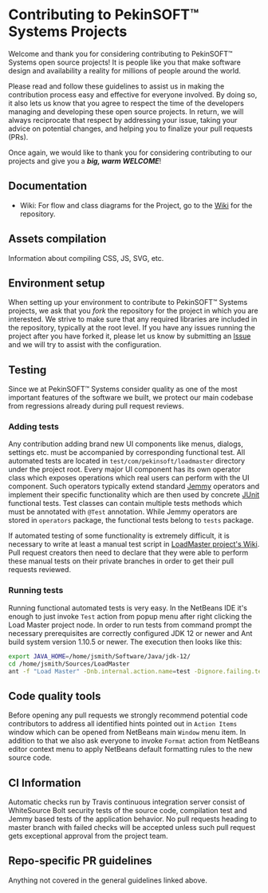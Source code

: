 # Contributing to PekinSOFT™ Systems Projects

Welcome and thank you for considering contributing to PekinSOFT™ Systems open source projects! It is people like you that make software design and availability a reality for millions of people around the world.

Please read and follow these guidelines to assist us in making the contribution process easy and effective for everyone involved. By doing so, it also lets us know that you agree to respect the time of the developers managing and developing these open source projects. In return, we will always reciprocate that respect by addressing your issue, taking your advice on potential changes, and helping you to finalize your pull requests (PRs).

Once again, we would like to thank you for considering contributing to our projects and give you a ***big, warm WELCOME***!

## Documentation

- Wiki: For flow and class diagrams for the Project, go to the [Wiki](https://github.com/PekinSOFT-Systems/LoadMaster/wiki) for the repository.

## Assets compilation

Information about compiling CSS, JS, SVG, etc.

## Environment setup

When setting up your environment to contribute to PekinSOFT™ Systems projects, we ask that you *fork* the repository for the project in which you are interested. We strive to make sure that any required libraries are included in the repository, typically at the root level. If you have any issues running the project after you have forked it, please let us know by submitting an [Issue](https://github.com/PekinSOFT-Systems/LoadMaster/issues/new?labels=won%27t+run&template=forked_issue.md&title=%5BRunning+Issue%5D) and we will try to assist with the configuration.

## Testing

Since we at PekinSOFT™ Systems consider quality as one of the most important features of the software we built, we protect our main codebase from regressions already during pull request reviews.

### Adding tests

Any contribution adding brand new UI components like menus, dialogs, settings etc. must be accompanied by corresponding functional test. All automated tests are located in `test/com/pekinsoft/loadmaster` directory under the project root. Every major UI component has its own operator class which exposes operations which real users can perform with the UI component. Such operators typically extend standard [Jemmy](https://github.com/openjdk/jemmy-v2) operators and implement their specific functionality which are then used by concrete [JUnit](https://junit.org/junit5/) functional tests. Test classes can contain multiple tests methods which must be annotated with `@Test` annotation. While Jemmy operators are stored in `operators` package, the functional tests belong to `tests` package.

If automated testing of some functionality is extremely difficult, it is necessary to write at least a manual test script in [LoadMaster project's Wiki](https://github.com/PekinSOFT-Systems/LoadMaster/wiki). Pull request creators then need to declare that they were able to perform these manual tests on their private branches in order to get their pull requests reviewed.

### Running tests

Running functional automated tests is very easy. In the NetBeans IDE it's enough to just invoke `Test` action from popup menu after right clicking the Load Master project node. In order to run tests from command prompt the necessary prerequisites are correctly configured JDK 12 or newer and Ant build system version 1.10.5 or newer. The execution then looks like this:

```bash
export JAVA_HOME=/home/jsmith/Software/Java/jdk-12/
cd /home/jsmith/Sources/LoadMaster
ant -f "Load Master" -Dnb.internal.action.name=test -Dignore.failing.tests=true test
```

## Code quality tools

Before opening any pull requests we strongly recommend potential code contributors to address all identified hints pointed out in `Action Items` window which can be opened from NetBeans main `Window` menu item. In addition to that we also ask everyone to invoke `Format` action from NetBeans editor context menu to apply NetBeans default formatting rules to the new source code.

## CI Information

Automatic checks run by Travis continuous integration server consist of WhiteSource Bolt security tests of the source code, compilation test and Jemmy based tests of the application behavior. No pull requests heading to master branch with failed checks will be accepted unless such pull request gets exceptional approval from the project team.

## Repo-specific PR guidelines

Anything not covered in the general guidelines linked above.
